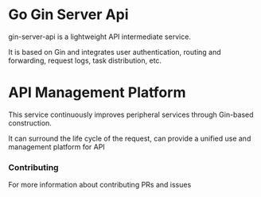 # Go Gin Server Api 
gin-server-api  is a lightweight API intermediate service. 

It is based on Gin and integrates user authentication, routing and forwarding, request logs, task distribution, etc.

# API Management Platform
This service continuously improves peripheral services through Gin-based construction.
 
It can surround the life cycle of the request, can provide a unified use and management platform for API

### Contributing

For more information about contributing PRs and issues